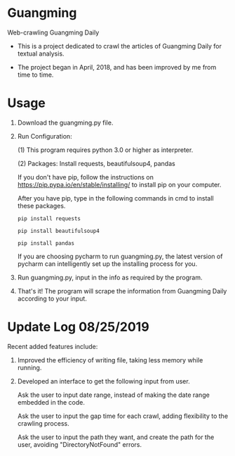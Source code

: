 # Guangming
Web-crawling Guangming Daily

* This is a project dedicated to crawl the articles of Guangming Daily for textual analysis.

* The project began in April, 2018, and has been improved by me from time to time.

# Usage

1. Download the guangming.py file.

2. Run Configuration: 

   (1) This program requires python 3.0 or higher as interpreter.
   
   (2) Packages: Install requests, beautifulsoup4, pandas

      If you don't have pip, follow the instructions on https://pip.pypa.io/en/stable/installing/ to install pip on your computer.

      After you have pip, type in the following commands in cmd to install these packages.
   
       pip install requests
   
       pip install beautifulsoup4
   
       pip install pandas

      If you are choosing pycharm to run guangming.py, the latest version of pycharm can intelligently set up the installing process for you.

3. Run guangming.py, input in the info as required by the program.

4. That's it! The program will scrape the information from Guangming Daily according to your input.

# Update Log 08/25/2019

Recent added features include:

1. Improved the efficiency of writing file, taking less memory while running.

2. Developed an interface to get the following input from user.

   Ask the user to input date range, instead of making the date range embedded in the code.
   
   Ask the user to input the gap time for each crawl, adding flexibility to the crawling process.
   
   Ask the user to input the path they want, and create the path for the user, avoiding "DirectoryNotFound" errors.
